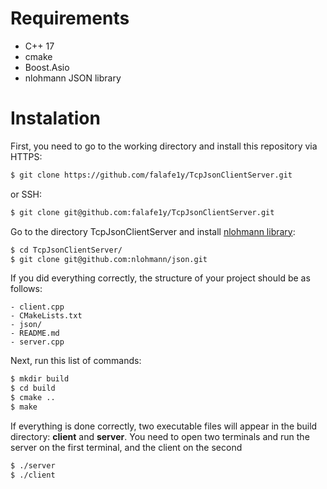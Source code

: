 # Requirements
- C++ 17
- cmake
- Boost.Asio
- nlohmann JSON library

# Instalation
First, you need to go to the working directory and install this repository via HTTPS:

```bash
$ git clone https://github.com/falafe1y/TcpJsonClientServer.git
```

or SSH:

```sh
$ git clone git@github.com:falafe1y/TcpJsonClientServer.git
```

Go to the directory TcpJsonClientServer and install [nlohmann library](https://github.com/nlohmann/json): 

```bash
$ cd TcpJsonClientServer/
$ git clone git@github.com:nlohmann/json.git
```

If you did everything correctly, the structure of your project should be as follows:

```
- client.cpp
- CMakeLists.txt
- json/
- README.md
- server.cpp
```

Next, run this list of commands:

```sh
$ mkdir build
$ cd build
$ cmake ..
$ make
```

If everything is done correctly, two executable files will appear in the build directory: **client** and **server**. You need to open two terminals and run the server on the first terminal, and the client on the second

```sh
$ ./server
$ ./client
```
